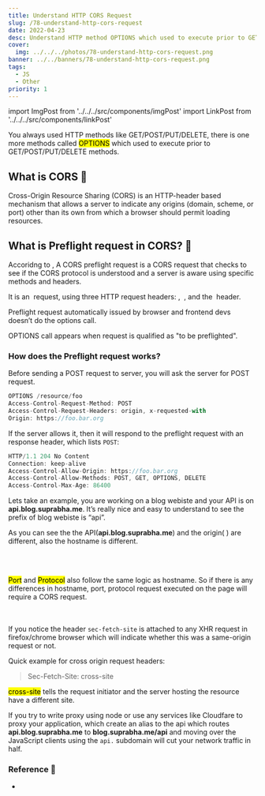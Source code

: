 ```yaml
---
title: Understand HTTP CORS Request
slug: /78-understand-http-cors-request
date: 2022-04-23
desc: Understand HTTP method OPTIONS which used to execute prior to GET/POST/PUT/DELETE methods.
cover:
  img: ../../../photos/78-understand-http-cors-request.png
banner: ../../banners/78-understand-http-cors-request.png
tags:
  - JS
  - Other
priority: 1
---
```


import ImgPost from '../../../src/components/imgPost'
import LinkPost from '../../../src/components/linkPost'

<p><span class='first-letter'>Y</span>ou always used HTTP methods like GET/POST/PUT/DELETE, there is one more methods called <mark>OPTIONS</mark> which used to execute prior to GET/POST/PUT/DELETE methods.</p>

## What is CORS 🤔

Cross-Origin Resource Sharing (CORS) is an HTTP-header based mechanism that allows a server to indicate any origins (domain, scheme, or port) other than its own from which a browser should permit loading resources.

## What is Preflight request in CORS? 🤨

Accoridng to <LinkPost name="MDN Docs" href="https://developer.mozilla.org/en-US/docs/Glossary/Preflight_request" />, A CORS preflight request is a CORS request that checks to see if the CORS protocol is understood and a server is aware using specific methods and headers.

It is an <LinkPost href="https://developer.mozilla.org/en-US/docs/Web/HTTP/Methods/OPTIONS
" name="OPTIONS" /> request, using three HTTP request headers: <LinkPost href="https://developer.mozilla.org/en-US/docs/Web/HTTP/Headers/Access-Control-Request-Method" name="Access-Control-Request-Method" />, <LinkPost href="https://developer.mozilla.org/en-US/docs/Web/HTTP/Headers/Access-Control-Request-Headers" name="Access-Control-Request-Headers" /> , and the <LinkPost href="https://developer.mozilla.org/en-US/docs/Web/HTTP/Headers/Origin" name="Origin" /> header.

 Preflight request automatically issued by browser and frontend devs doesn’t do the options call.

OPTIONS call appears when request is qualified as "to be preflighted".

### How does the Preflight request works?

Before sending a POST request to server, you will ask the server for POST request.
<!-- <LinkPost href="" name="OPTIONS" /> -->
```jsx
OPTIONS /resource/foo
Access-Control-Request-Method: POST
Access-Control-Request-Headers: origin, x-requested-with
Origin: https://foo.bar.org
```

If the server allows it, then it will respond to the preflight request with an <LinkPost href="https://developer.mozilla.org/en-US/docs/Web/HTTP/Headers/Access-Control-Allow-Methods" name="OPTIONS" /> response header, which lists `POST`:

```jsx
HTTP/1.1 204 No Content
Connection: keep-alive
Access-Control-Allow-Origin: https://foo.bar.org
Access-Control-Allow-Methods: POST, GET, OPTIONS, DELETE
Access-Control-Max-Age: 86400
```

Lets take an example, you are working on a blog webiste <LinkPost href="http://blog.suprabha.me" name="blog.suprabha.me" /> and your API is on **api.blog.suprabha.me**. It’s really nice and easy to understand to see the prefix of blog webiste is “api”.

As you can see the the API(**api.blog.suprabha.me**) and the origin( <LinkPost href="http://blog.suprabha.me" name="blog.suprabha.me" />) are different, also the hostname is different. 

<br></br>
<p><mark>Port</mark> and <mark>Protocol</mark> also follow the same logic as hostname. So if there is any differences in hostname, port, protocol request executed on the page will require a CORS request.</p>

<br></br>
If you notice the header `sec-fetch-site` is attached to any XHR request in firefox/chrome browser which will indicate whether this was a same-origin request or not.

Quick example for cross origin request headers:

> Sec-Fetch-Site: cross-site

<p><mark>cross-site</mark> tells the request initiator and the server hosting the resource have a different site.</p>

If you try to write proxy using node or use any services like Cloudfare to proxy your application, which create an alias to the api which routes **api.blog.suprabha.me** to **blog.suprabha.me/api** and moving over the JavaScript clients using the `api.` subdomain will cut your network traffic in half.

### Reference 🧐

- <LinkPost href="https://developer.mozilla.org/en-US/docs/Web/HTTP/Headers/Sec-Fetch-Site" name="Sec-Fetch-Site" />
